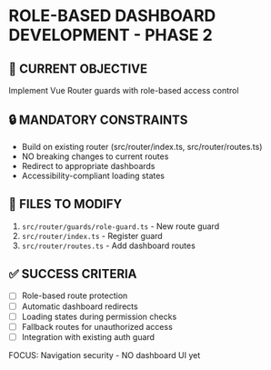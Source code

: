 # ROLE-BASED DASHBOARD DEVELOPMENT - PHASE 2

## 🎯 CURRENT OBJECTIVE
Implement Vue Router guards with role-based access control

## 🔒 MANDATORY CONSTRAINTS
- Build on existing router (src/router/index.ts, src/router/routes.ts)
- NO breaking changes to current routes
- Redirect to appropriate dashboards
- Accessibility-compliant loading states

## 📁 FILES TO MODIFY
1. `src/router/guards/role-guard.ts` - New route guard
2. `src/router/index.ts` - Register guard
3. `src/router/routes.ts` - Add dashboard routes

## ✅ SUCCESS CRITERIA
- [ ] Role-based route protection
- [ ] Automatic dashboard redirects
- [ ] Loading states during permission checks
- [ ] Fallback routes for unauthorized access
- [ ] Integration with existing auth guard

FOCUS: Navigation security - NO dashboard UI yet